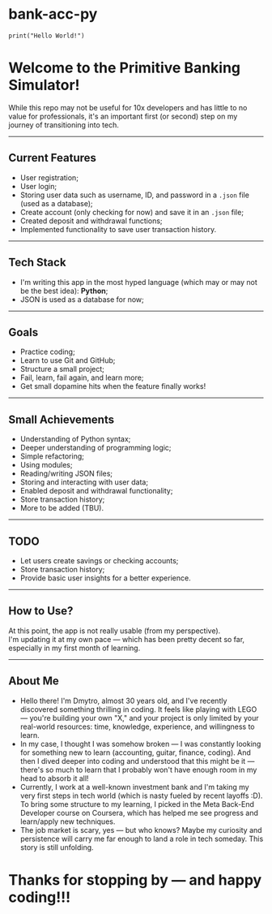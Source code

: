 # bank-acc-py
`print("Hello World!")`

# Welcome to the Primitive Banking Simulator!

While this repo may not be useful for 10x developers and has little to no value for professionals, it's an important first (or second) step on my journey of transitioning into tech.

---

## Current Features

- User registration;  
- User login;
- Storing user data such as username, ID, and password in a `.json` file (used as a database);
- Create account (only checking for now) and save it in an `.json` file;
- Created deposit and withdrawal functions;
- Implemented functionality to save user transaction history.

---

## Tech Stack

- I'm writing this app in the most hyped language (which may or may not be the best idea): **Python**; 
- JSON is used as a database for now;

---

## Goals

- Practice coding;
- Learn to use Git and GitHub;  
- Structure a small project;  
- Fail, learn, fail again, and learn more;  
- Get small dopamine hits when the feature finally works!

---

## Small Achievements

- Understanding of Python syntax;  
- Deeper understanding of programming logic;  
- Simple refactoring;  
- Using modules;  
- Reading/writing JSON files;  
- Storing and interacting with user data;
- Enabled deposit and withdrawal functionality;  
- Store transaction history; 
- More to be added (TBU).

---

## TODO

- Let users create savings or checking accounts;  
- Store transaction history;  
- Provide basic user insights for a better experience.  

---

## How to Use?

At this point, the app is not really usable (from my perspective).  
I'm updating it at my own pace — which has been pretty decent so far, especially in my first month of learning. 

---

## About Me

 - Hello there! I'm Dmytro, almost 30 years old, and I've recently discovered something thrilling in coding. It feels like playing with LEGO — you're building your own "X," and your project is only limited by your real-world resources: time, knowledge, experience, and willingness to learn.
 - In my case, I thought I was somehow broken — I was constantly looking for something new to learn (accounting, guitar, finance, coding). And then I dived deeper into coding and understood that this might be it — there's so much to learn that I probably won't have enough room in my head to absorb it all!
 - Currently, I work at a well-known investment bank and I'm taking my very first steps in tech world (which is nasty fueled by recent layoffs :D). To bring some structure to my learning, I picked in the Meta Back-End Developer course on Coursera, which has helped me see progress and learn/apply new techniques.
 - The job market is scary, yes — but who knows? Maybe my curiosity and persistence will carry me far enough to land a role in tech someday. This story is still unfolding.

# Thanks for stopping by — and happy coding!!!
